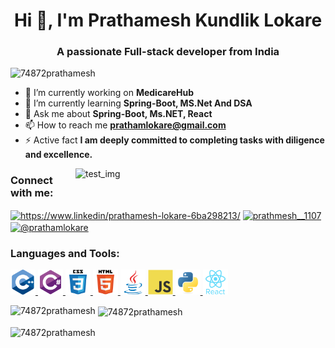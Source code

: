 
<h1 align="center">Hi 👋, I'm Prathamesh Kundlik Lokare</h1>
<h3 align="center">A passionate Full-stack developer from India</h3>

<p align="left"> <img src="https://komarev.com/ghpvc/?username=74872prathamesh&label=Profile%20views&color=0e75b6&style=flat" alt="74872prathamesh" /> </p>

- 🔭 I’m currently working on **MedicareHub**
- 🌱 I’m currently learning **Spring-Boot, MS.Net And DSA**
- 💬 Ask me about **Spring-Boot, Ms.NET, React**
- 📫 How to reach me **prathamlokare@gmail.com**
- ⚡ Active fact **I am deeply committed to completing tasks with diligence and excellence.**
<img align="right" alt="test_img" width="400" src="https://miro.medium.com/max/1360/0*7Q3yvSIv_t0ioJ-Z.gif">
<h3 align="left">Connect with me:</h3>
<p align="left">
<a href="https://linkedin.com/in/https://www.linkedin/prathamesh-lokare-6ba298213/" target="blank"><img align="center" src="https://raw.githubusercontent.com/rahuldkjain/github-profile-readme-generator/master/src/images/icons/Social/linked-in-alt.svg" alt="https://www.linkedin/prathamesh-lokare-6ba298213/" height="30" width="40" /></a>
<a href="https://instagram.com/prathmesh__1107" target="blank"><img align="center" src="https://raw.githubusercontent.com/rahuldkjain/github-profile-readme-generator/master/src/images/icons/Social/instagram.svg" alt="prathmesh__1107" height="30" width="40" /></a>
<a href="https://www.hackerrank.com/@prathamlokare" target="blank"><img align="center" src="https://raw.githubusercontent.com/rahuldkjain/github-profile-readme-generator/master/src/images/icons/Social/hackerrank.svg" alt="@prathamlokare" height="30" width="40" /></a>
</p>

<h3 align="left">Languages and Tools:</h3>
<p align="left"> <a href="https://www.w3schools.com/cpp/" target="_blank" rel="noreferrer"> <img src="https://raw.githubusercontent.com/devicons/devicon/master/icons/cplusplus/cplusplus-original.svg" alt="cplusplus" width="40" height="40"/> </a> <a href="https://www.w3schools.com/cs/" target="_blank" rel="noreferrer"> <img src="https://raw.githubusercontent.com/devicons/devicon/master/icons/csharp/csharp-original.svg" alt="csharp" width="40" height="40"/> </a> <a href="https://www.w3schools.com/css/" target="_blank" rel="noreferrer"> <img src="https://raw.githubusercontent.com/devicons/devicon/master/icons/css3/css3-original-wordmark.svg" alt="css3" width="40" height="40"/> </a> <a href="https://www.w3.org/html/" target="_blank" rel="noreferrer"> <img src="https://raw.githubusercontent.com/devicons/devicon/master/icons/html5/html5-original-wordmark.svg" alt="html5" width="40" height="40"/> </a> <a href="https://www.java.com" target="_blank" rel="noreferrer"> <img src="https://raw.githubusercontent.com/devicons/devicon/master/icons/java/java-original.svg" alt="java" width="40" height="40"/> </a> <a href="https://developer.mozilla.org/en-US/docs/Web/JavaScript" target="_blank" rel="noreferrer"> <img src="https://raw.githubusercontent.com/devicons/devicon/master/icons/javascript/javascript-original.svg" alt="javascript" width="40" height="40"/> </a> <a href="https://www.python.org" target="_blank" rel="noreferrer"> <img src="https://raw.githubusercontent.com/devicons/devicon/master/icons/python/python-original.svg" alt="python" width="40" height="40"/> </a> <a href="https://reactjs.org/" target="_blank" rel="noreferrer"> <img src="https://raw.githubusercontent.com/devicons/devicon/master/icons/react/react-original-wordmark.svg" alt="react" width="40" height="40"/> </a> </p>

<p><img align="left" src="https://github-readme-stats.vercel.app/api/top-langs?username=74872prathamesh&show_icons=true&locale=en&layout=compact" alt="74872prathamesh" /></p>

<p>&nbsp;<img align="center" src="https://github-readme-stats.vercel.app/api?username=74872prathamesh&show_icons=true&locale=en" alt="74872prathamesh" /></p>

<p><img align="center" src="https://github-readme-streak-stats.herokuapp.com/?user=74872prathamesh&" alt="74872prathamesh" /></p>
